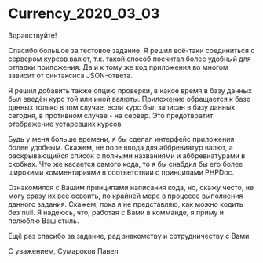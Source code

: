 # Currency_2020_03_03

Здравствуйте!

Спасибо большое за тестовое задание. Я решил всё-таки соединиться с сервером курсов валют, т.к. такой способ посчитал более удобный для отладки приложения. Да и к тому же код приложения во многом зависит от синтаксиса JSON-ответа.

Я решил добавить также опцию проверки, в какое время в базу данных был введён курс той или иной валюты. Приложение обращается к базе данных только в том случае, если курс был записан в базу данных сегодня, в противном случае - на сервер. Это предотвратит отображение устаревших курсов.

Будь у меня больше времени, я бы сделал интерфейс приложения более удобным. Скажем, не поле ввода для аббревиатур валют, а раскрывающийся список с полными названиями и аббревиатурами в скобках. Что же касается самого кода, то я бы снабдил бы его более широкими комментариями в соответствии с принципами PHPDoc.

Ознакомился с Вашим принципами написания кода, но, скажу често, не могу сразу их все освоить, по крайней мере в процессе выполнения данного задания. Скажем, пока я не представляю, как можно кодить без null. Я надеюсь, что, работая с Вами в комманде, я приму и полюблю Ваш стиль.

Ещё раз спасибо за задание, рад знакомству и сотрудничеству с Вами.

С уважением, Сумароков Павел
